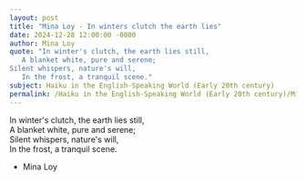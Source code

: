 ```yaml
---
layout: post
title: "Mina Loy - In winters clutch the earth lies"
date: 2024-12-28 12:00:00 -0000
author: Mina Loy
quote: "In winter's clutch, the earth lies still,  
   A blanket white, pure and serene;  
Silent whispers, nature's will,  
   In the frost, a tranquil scene."
subject: Haiku in the English-Speaking World (Early 20th century)
permalink: /Haiku in the English-Speaking World (Early 20th century)/Mina Loy/Mina Loy - In winters clutch the earth lies
---
```


In winter's clutch, the earth lies still,  
   A blanket white, pure and serene;  
Silent whispers, nature's will,  
   In the frost, a tranquil scene.

- Mina Loy
